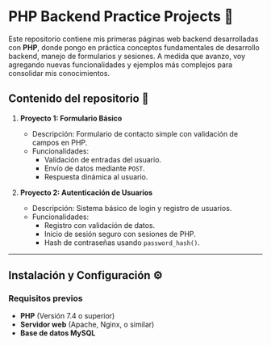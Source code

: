 # PHP Backend Practice Projects 🚀

Este repositorio contiene mis primeras páginas web backend desarrolladas con **PHP**, donde pongo en práctica conceptos fundamentales de desarrollo backend, manejo de formularios y sesiones. A medida que avanzo, voy agregando nuevas funcionalidades y ejemplos más complejos para consolidar mis conocimientos.

## Contenido del repositorio 📂

1. **Proyecto 1: Formulario Básico**
   - Descripción: Formulario de contacto simple con validación de campos en PHP.
   - Funcionalidades:
     - Validación de entradas del usuario.
     - Envío de datos mediante `POST`.
     - Respuesta dinámica al usuario.

2. **Proyecto 2: Autenticación de Usuarios**
   - Descripción: Sistema básico de login y registro de usuarios.
   - Funcionalidades:
     - Registro con validación de datos.
     - Inicio de sesión seguro con sesiones de PHP.
     - Hash de contraseñas usando `password_hash()`.


---

## Instalación y Configuración ⚙️

### Requisitos previos
- **PHP** (Versión 7.4 o superior)
- **Servidor web** (Apache, Nginx, o similar)
- **Base de datos MySQL**

